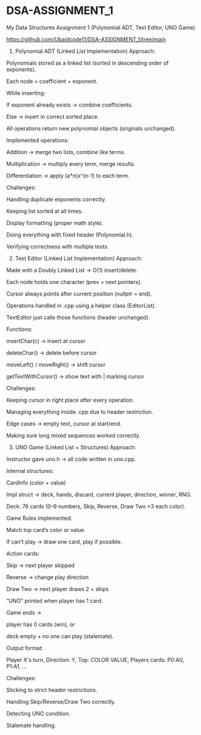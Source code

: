 # DSA-ASSIGNMENT_1
My Data Structures Assignment 1 (Polynomial ADT, Text Editor, UNO Game)

https://github.com/Ubaidcode11/DSA-ASSIGNMENT_1/tree/main

1. Polynomial ADT (Linked List Implementation)
 Approach:

Polynomials stored as a linked list (sorted in descending order of exponents).

Each node = coefficient + exponent.

While inserting:

If exponent already exists -> combine coefficients.

Else -> insert in correct sorted place.

All operations return new polynomial objects (originals unchanged).

Implemented operations:

Addition -> merge two lists, combine like terms.

Multiplication -> multiply every term, merge results.

Differentiation -> apply (a*n)x^(n-1) to each term.

Challenges:

Handling duplicate exponents correctly.

Keeping list sorted at all times.

Display formatting (proper math style).

Doing everything with fixed header (Polynomial.h).

Verifying correctness with multiple tests.

2. Text Editor (Linked List Implementation)
 Approach:

Made with a Doubly Linked List -> O(1) insert/delete.

Each node holds one character (prev + next pointers).

Cursor always points after current position (nullptr = end).

Operations handled in .cpp using a helper class (EditorList).

TextEditor just calls those functions (header unchanged).

Functions:

insertChar(c) -> insert at cursor

deleteChar() -> delete before cursor

moveLeft() / moveRight() -> shift cursor

getTextWithCursor() -> show text with | marking cursor

 Challenges:

Keeping cursor in right place after every operation.

Managing everything inside .cpp due to header restriction.

Edge cases → empty text, cursor at start/end.

Making sure long mixed sequences worked correctly.

3. UNO Game (Linked List + Structures)
 Approach:

Instructor gave uno.h -> all code written in uno.cpp.

Internal structures:

CardInfo (color + value)

Impl struct -> deck, hands, discard, current player, direction, winner, RNG.

Deck: 76 cards (0–9 numbers, Skip, Reverse, Draw Two ×3 each color).

Game Rules implemented:

Match top card’s color or value.

If can’t play -> draw one card, play if possible.

Action cards:

Skip -> next player skipped

Reverse -> change play direction

Draw Two -> next player draws 2 + skips

“UNO” printed when player has 1 card.

Game ends ->

player has 0 cards (win), or

deck empty + no one can play (stalemate).

Output format:

Player X's turn, Direction: Y, Top: COLOR VALUE, Players cards: P0:A0, P1:A1, ...

 Challenges:

Sticking to strict header restrictions.

Handling Skip/Reverse/Draw Two correctly.

Detecting UNO condition.

Stalemate handling.
